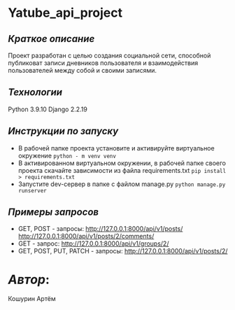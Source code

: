 # **Yatube_api_project**
## *Краткое описание*
Проект разработан с целью создания социальной сети, способной публиковат записи дневников пользователя и взаимодействия пользователей между собой и своими записями.
## *Технологии*
Python 3.9.10
Django 2.2.19
## *Инструкции по запуску*
- В рабочей папке проекта установите и активируйте виртуальное окружение
```python - m venv venv```
- В активированном виртуальном окружении, в рабочей папке своего проекта скачайте зависимости из файла requirements.txt 
```pip install > requirements.txt```
- Запустите dev-сервер в папке с файлом manage.py 
```python manage.py runserver```
## *Примеры запросов*
- GET, POST - запросы:
http://127.0.0.1:8000/api/v1/posts/
http://127.0.0.1:8000/api/v1/posts/2/comments/
- GET - запрос:
http://127.0.0.1:8000/api/v1/groups/2/
- GET, POST, PUT, PATCH - запросы:
http://127.0.0.1:8000/api/v1/posts/2/
# *Автор*:
Кошурин Артём
